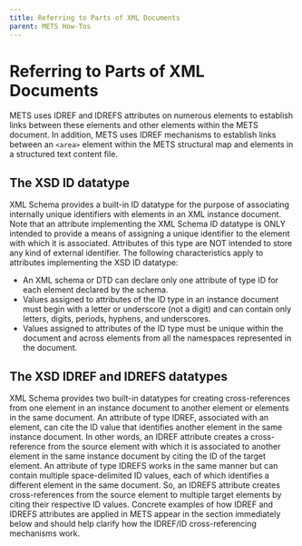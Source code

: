 ```yaml
---
title: Referring to Parts of XML Documents
parent: METS How-Tos
---
```

# Referring to Parts of XML Documents

METS uses IDREF and IDREFS attributes on numerous elements to establish links between these elements and other elements within the METS document. In addition, METS uses IDREF mechanisms to establish links between an ``<area>`` element within the METS structural map and elements in a structured text content file.

## The XSD ID datatype

XML Schema provides a built-in ID datatype for the purpose of associating internally unique identifiers with elements in an XML instance document. Note that an attribute implementing the XML Schema ID datatype is ONLY intended to provide a means of assigning a unique identifier to the element with which it is associated. Attributes of this type are NOT intended to store any kind of external identifier. The following characteristics apply to attributes implementing the XSD ID datatype:

* An XML schema or DTD can declare only one attribute of type ID for each element declared by the schema.
* Values assigned to attributes of the ID type in an instance document must begin with a letter or underscore (not a digit) and can contain only letters, digits, periods, hyphens, and underscores.
* Values assigned to attributes of the ID type must be unique within the document and across elements from all the namespaces represented in the document.

## The XSD IDREF and IDREFS datatypes

XML Schema provides two built-in datatypes for creating cross-references from one element in an instance document to another element or elements in the same document. An attribute of type IDREF, associated with an element, can cite the ID value that identifies another element in the same instance document. In other words, an IDREF attribute creates a cross-reference from the source element with which it is associated to another element in the same instance document by citing the ID of the target element. An attribute of type IDREFS works in the same manner but can contain multiple space-delimited ID values, each of which identifies a different element in the same document. So, an IDREFS attribute creates cross-references from the source element to multiple target elements by citing their respective ID values. Concrete examples of how IDREF and IDREFS attributes are applied in METS appear in the section immediately below and should help clarify how the IDREF/ID cross-referencing mechanisms work.
